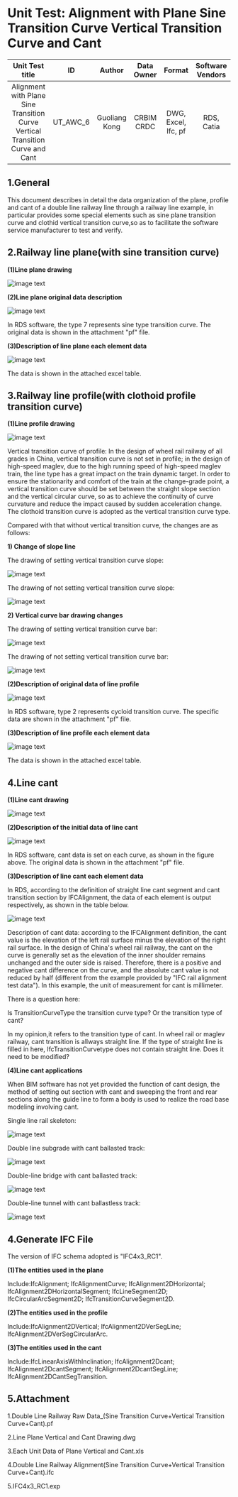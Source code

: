 # Unit Test: Alignment with Plane Sine Transition Curve Vertical Transition Curve and Cant

| Unit Test title        | ID       | Author        | Data Owner      | Format                              | Software Vendors | 
|:----------------------:|:--------:|:-------------:|:---------------:|:-----------------------------------:|:----------------:|
|  Alignment with Plane Sine Transition Curve Vertical Transition Curve and Cant | UT_AWC_6 | Guoliang Kong | CRBIM CRDC | DWG, Excel, Ifc, pf | RDS, Catia   |

 

## 1.General
This document describes in detail the data organization of the plane, profile and cant of a double line railway line through a railway line example, in particular provides some special elements such as sine plane transition curve and clothid vertical transition curve,so as to facilitate the software service manufacturer to test and verify.

## 2.Railway line plane(with sine transition curve)
**(1)Line plane drawing**

![image text](https://github.com/IFCRail/IFC-Rail-Unit-Test/blob/master/1_Alignment%20with%20Cant%20(AWC)/UT_AWC_6/Dataset/Images/1_Example_of_double_line_railway_plan_drawing.jpg)

**(2)Line plane original data description**

![image text](https://github.com/IFCRail/IFC-Rail-Unit-Test/blob/master/1_Alignment%20with%20Cant%20(AWC)/UT_AWC_6/Dataset/Images/2_Description_of_line_plane_original_data.jpg)

In RDS software, the type 7 represents  sine type transition curve. 
The original data is shown in the attachment "pf" file.

**(3)Description of line plane each element data**

![image text](https://github.com/IFCRail/IFC-Rail-Unit-Test/blob/master/1_Alignment%20with%20Cant%20(AWC)/UT_AWC_6/Dataset/Images/3_Description_of_line_plane_each_element_data.jpg)

The data is shown in the attached excel table.

## 3.Railway line profile(with clothoid profile transition curve)
**(1)Line profile drawing**

![image text](https://github.com/IFCRail/IFC-Rail-Unit-Test/blob/master/1_Alignment%20with%20Cant%20(AWC)/UT_AWC_6/Dataset/Images/4_Example_of_line_profile_drawing.jpg)

Vertical transition curve of profile: In the design of wheel rail railway of all grades in China, vertical transition curve is not set in profile; in the design of high-speed maglev, due to the high running speed of high-speed maglev train, the line type has a great impact on the train dynamic target. In order to ensure the stationarity and comfort of the train at the change-grade point, a vertical transition curve should be set between the straight slope section and the vertical circular curve, so as to achieve the continuity of curve curvature and reduce the impact caused by sudden acceleration change. The clothoid transition curve is adopted as the vertical transition curve type.

Compared with that without vertical transition curve, the changes are as follows:

**1) Change of slope line**

The drawing of setting vertical transition curve slope:

![image text](https://github.com/IFCRail/IFC-Rail-Unit-Test/blob/master/1_Alignment%20with%20Cant%20(AWC)/UT_AWC_6/Dataset/Images/5_Slopegrade_vertical_transition_curve.jpg)

The drawing of not setting vertical transition curve slope:

![image text](https://github.com/IFCRail/IFC-Rail-Unit-Test/blob/master/1_Alignment%20with%20Cant%20(AWC)/UT_AWC_6/Dataset/Images/6_drawing_of_not_setting_vertical_transition_curve_slope.jpg)

**2) Vertical curve bar drawing changes**

The drawing of setting vertical transition curve bar:

![image text](https://github.com/IFCRail/IFC-Rail-Unit-Test/blob/master/1_Alignment%20with%20Cant%20(AWC)/UT_AWC_6/Dataset/Images/7_drawing_of_setting_vertical_transition_curve_bar.jpg)

The drawing of not setting vertical transition curve bar:

![image text](https://github.com/IFCRail/IFC-Rail-Unit-Test/blob/master/1_Alignment%20with%20Cant%20(AWC)/UT_AWC_6/Dataset/Images/8_drawing_of_not_setting_vertical_transition_curve_bar.jpg)

**(2)Description of original data of line profile**

![image text](https://github.com/IFCRail/IFC-Rail-Unit-Test/blob/master/1_Alignment%20with%20Cant%20(AWC)/UT_AWC_6/Dataset/Images/9_Description_of_original_data_of_line_profile.jpg)

In RDS software, type 2 represents cycloid transition curve. The specific data are shown in the attachment "pf" file.

**(3)Description of line profile each element data**

![image text](https://github.com/IFCRail/IFC-Rail-Unit-Test/blob/master/1_Alignment%20with%20Cant%20(AWC)/UT_AWC_6/Dataset/Images/10_Description_of_line_profile_each_element_data.jpg)

The data is shown in the attached excel table.

## 4.Line cant
**(1)Line cant drawing**

![image text](https://github.com/IFCRail/IFC-Rail-Unit-Test/blob/master/1_Alignment%20with%20Cant%20(AWC)/UT_AWC_6/Dataset/Images/11_Line_cant_drawing.jpg)

**(2)Description of the initial data of line cant**

![image text](https://github.com/IFCRail/IFC-Rail-Unit-Test/blob/master/1_Alignment%20with%20Cant%20(AWC)/UT_AWC_6/Dataset/Images/2_Description_of_line_plane_original_data.jpg)

In RDS software, cant data is set on each curve, as shown in the figure above. The original data is shown in the attachment "pf" file.

**(3)Description of line cant each element data**

In RDS, according to the definition of straight line cant segment and cant transition section by IFCAlignment, the data of each element is output respectively, as shown in the table below.

![image text](https://github.com/IFCRail/IFC-Rail-Unit-Test/blob/master/1_Alignment%20with%20Cant%20(AWC)/UT_AWC_6/Dataset/Images/12_Description_of_line_cant_each_element_data.jpg)

Description of cant data: according to the IFCAlignment definition, the cant value is the elevation of the left rail surface minus the elevation of the right rail surface. In the design of China's wheel rail railway, the cant on the curve is generally set as the elevation of the inner shoulder remains unchanged and the outer side is raised. Therefore, there is a positive and negative cant difference on the curve, and the absolute cant value is not reduced by half (different from the example provided by "IFC rail alignment test data"). In this example, the unit of measurement for cant is millimeter.

There is a question here:

Is TransitionCurveType the transition curve type? Or the transition type of cant?

In my opinion,it refers to the transition type of cant. In wheel rail or maglev railway, cant transition is allways straight line. If the type of straight line is filled in here, IfcTransitionCurvetype does not contain straight line. Does it need to be modified?

**(4)Line cant applications**

When BIM software has not yet provided the function of cant design, the method of setting out section with cant and sweeping the front and rear sections along the guide line to form a body is used to realize the road base modeling involving cant.

Single line rail skeleton:

![image text](https://github.com/IFCRail/IFC-Rail-Unit-Test/blob/master/1_Alignment%20with%20Cant%20(AWC)/UT_AWC_6/Dataset/Images/13_Single_line_rail_skeleton.jpg)

Double line subgrade with cant ballasted track:

![image text](https://github.com/IFCRail/IFC-Rail-Unit-Test/blob/master/1_Alignment%20with%20Cant%20(AWC)/UT_AWC_6/Dataset/Images/14_Double_line_subgrade_with_cant_ballasted_track.jpg)

Double-line bridge with cant ballasted track:

![image text](https://github.com/IFCRail/IFC-Rail-Unit-Test/blob/master/1_Alignment%20with%20Cant%20(AWC)/UT_AWC_6/Dataset/Images/15_Double-line_bridge_with_cant_ballasted_track.jpg)

Double-line tunnel with cant ballastless track:

![image text](https://github.com/IFCRail/IFC-Rail-Unit-Test/blob/master/1_Alignment%20with%20Cant%20(AWC)/UT_AWC_6/Dataset/Images/16_Double-line_tunnel_with_cant_ballastless_track.jpg)


## 4.Generate IFC File
The version of IFC schema adopted is "IFC4x3_RC1".

**(1)The entities used in the plane**

Include:IfcAlignment; IfcAlignmentCurve; IfcAlignment2DHorizontal; IfcAlignment2DHorizontalSegment; IfcLineSegment2D; IfcCircularArcSegment2D; IfcTransitionCurveSegment2D.

**(2)The entities used in the profile**

Include:IfcAlignment2DVertical; IfcAlignment2DVerSegLine; IfcAlignment2DVerSegCircularArc.

**(3)The entities used in the cant**

Include:IfcLinearAxisWithInclination; IfcAlignment2Dcant; IfcAlignment2DcantSegment; IfcAlignment2DcantSegLine; IfcAlignment2DCantSegTransition.


## 5.Attachment
1.Double Line Railway Raw Data_(Sine Transition Curve+Vertical Transition Curve+Cant).pf

2.Line Plane Vertical and Cant Drawing.dwg

3.Each Unit Data of Plane Vertical and Cant.xls

4.Double Line Railway Alignment(Sine Transition Curve+Vertical Transition Curve+Cant).ifc

5.IFC4x3_RC1.exp